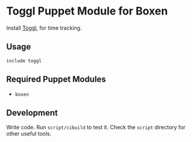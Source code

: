 # Toggl Puppet Module for Boxen

Install [Toggl](http://www.toggl.com), for time tracking.

## Usage

```puppet
include toggl
```

## Required Puppet Modules

* `boxen`

## Development

Write code. Run `script/cibuild` to test it. Check the `script`
directory for other useful tools.